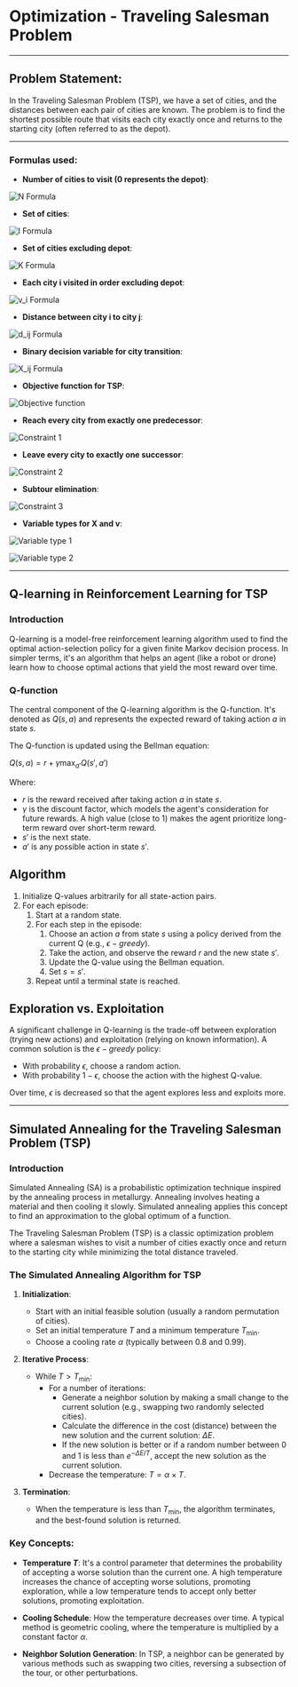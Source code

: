 # Optimization - Traveling Salesman Problem 

---

## Problem Statement:
In the Traveling Salesman Problem (TSP), we have a set of cities, and the distances between each pair of cities are known. The problem is to find the shortest possible route that visits each city exactly once and returns to the starting city (often referred to as the depot).

---
### Formulas used:

- **Number of cities to visit (0 represents the depot)**: 

![N Formula](https://latex.codecogs.com/svg.latex?\color{white}N)

- **Set of cities**:

![I Formula](https://latex.codecogs.com/svg.latex?\color{white}I%20=%20\{0,...,N\})

- **Set of cities excluding depot**:

![K Formula](https://latex.codecogs.com/svg.latex?\color{white}K%20=%20\{1,...,N\})

- **Each city i visited in order excluding depot**:

![v_i Formula](https://latex.codecogs.com/svg.latex?\color{white}v_{i})

- **Distance between city i to city j**:

![d_ij Formula](https://latex.codecogs.com/svg.latex?\color{white}d_{ij})

- **Binary decision variable for city transition**:

![X_ij Formula](https://latex.codecogs.com/svg.latex?\color{white}X_{ij}%20=%201%20\text{if%20city%20j%20is%20visited%20from%20city%20i})

- **Objective function for TSP**:

![Objective function](https://latex.codecogs.com/svg.latex?\color{white}Z%20=%20\sum_{i=0}^{n}%20\sum_{j=0}^{n}%20d_{ij}%20*%20X_{ij})

- **Reach every city from exactly one predecessor**:

![Constraint 1](https://latex.codecogs.com/svg.latex?\color{white}\sum_{i=0}^{n}%20X_{ij}%20=%201%20\forall%20j%20\in%20I)

- **Leave every city to exactly one successor**:

![Constraint 2](https://latex.codecogs.com/svg.latex?\color{white}\sum_{j=0}^{n}%20X_{ij}%20=%201%20\forall%20i%20\in%20I)

- **Subtour elimination**:

![Constraint 3](https://latex.codecogs.com/svg.latex?\color{white}(N%20-%201)(1%20-%20X_{ij})%20\geq%20v_{i}%20-%20v_{j}%20+%201%20\forall%20i,%20j%20\in%20K)

- **Variable types for X and v**:

![Variable type 1](https://latex.codecogs.com/svg.latex?\color{white}X_{ij}%20\in%20\{0,1\})

![Variable type 2](https://latex.codecogs.com/svg.latex?\color{white}v_{i}%20\in%20\{0,...,N-1\})

---

## Q-learning in Reinforcement Learning for TSP

### Introduction

Q-learning is a model-free reinforcement learning algorithm used to find the optimal action-selection policy for a given finite Markov decision process. In simpler terms, it's an algorithm that helps an agent (like a robot or drone) learn how to choose optimal actions that yield the most reward over time.

### Q-function

The central component of the Q-learning algorithm is the Q-function. It's denoted as $Q(s, a)$ and represents the expected reward of taking action $a$ in state $s$.

The Q-function is updated using the Bellman equation:

$\begin{equation}
Q(s, a) = r + \gamma \max_{a'} Q(s', a')
\end{equation}$

Where:

- $r$ is the reward received after taking action $a$ in state $s$.
- $\gamma$ is the discount factor, which models the agent's consideration for future rewards. A high value (close to 1) makes the agent prioritize long-term reward over short-term reward.
- $s'$ is the next state.
- $a'$ is any possible action in state $s'$.


## Algorithm

1. Initialize Q-values arbitrarily for all state-action pairs.
2. For each episode:
    1. Start at a random state.
    2. For each step in the episode:
        1. Choose an action $a$ from state $s$ using a policy derived from the current Q (e.g., $\epsilon - greedy$).
        2. Take the action, and observe the reward $r$ and the new state $s'$.
        3. Update the Q-value using the Bellman equation.
        4. Set $s = s'$.
    3. Repeat until a terminal state is reached.

## Exploration vs. Exploitation

A significant challenge in Q-learning is the trade-off between exploration (trying new actions) and exploitation (relying on known information). A common solution is the $\epsilon - greedy$ policy:

- With probability $\epsilon$, choose a random action.
- With probability $1 - \epsilon$, choose the action with the highest Q-value.

Over time, $\epsilon$ is decreased so that the agent explores less and exploits more.

---

## Simulated Annealing for the Traveling Salesman Problem (TSP)

### Introduction

Simulated Annealing (SA) is a probabilistic optimization technique inspired by the annealing process in metallurgy. Annealing involves heating a material and then cooling it slowly. Simulated annealing applies this concept to find an approximation to the global optimum of a function.

The Traveling Salesman Problem (TSP) is a classic optimization problem where a salesman wishes to visit a number of cities exactly once and return to the starting city while minimizing the total distance traveled.

### The Simulated Annealing Algorithm for TSP

1. **Initialization**:
    - Start with an initial feasible solution (usually a random permutation of cities).
    - Set an initial temperature $T$ and a minimum temperature $T_{\text{min}}$.
    - Choose a cooling rate $\alpha$ (typically between 0.8 and 0.99).

2. **Iterative Process**:
    - While $T > T_{\text{min}}$:
        - For a number of iterations:
            - Generate a neighbor solution by making a small change to the current solution (e.g., swapping two randomly selected cities).
            - Calculate the difference in the cost (distance) between the new solution and the current solution: $\Delta E$.
            - If the new solution is better or if a random number between 0 and 1 is less than $e^{-\Delta E/T}$, accept the new solution as the current solution.
        - Decrease the temperature: $T = \alpha \times T$.

3. **Termination**:
    - When the temperature is less than $T_{\text{min}}$, the algorithm terminates, and the best-found solution is returned.

### Key Concepts:
- **Temperature $T$**: It's a control parameter that determines the probability of accepting a worse solution than the current one. A high temperature increases the chance of accepting worse solutions, promoting exploration, while a low temperature tends to accept only better solutions, promoting exploitation.

- **Cooling Schedule**: How the temperature decreases over time. A typical method is geometric cooling, where the temperature is multiplied by a constant factor $\alpha$.

- **Neighbor Solution Generation**: In TSP, a neighbor can be generated by various methods such as swapping two cities, reversing a subsection of the tour, or other perturbations.

